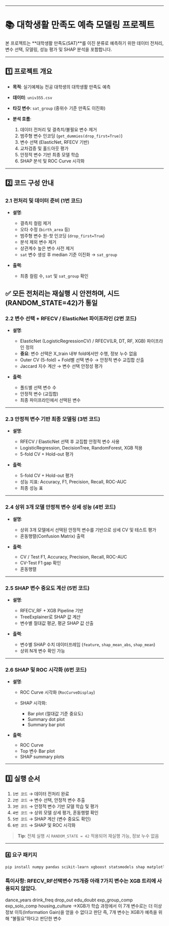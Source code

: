 
---

# 📚 대학생활 만족도 예측 모델링 프로젝트

본 프로젝트는 \*\*대학생활 만족도(SAT)\*\*를 이진 분류로 예측하기 위한 데이터 전처리, 변수 선택, 모델링, 성능 평가 및 SHAP 분석을 포함합니다.

---

## 1️⃣ 프로젝트 개요

* **목적**: 실기예체능 전공 대학생의 대학생활 만족도 예측
* **데이터**: `univ355.csv`
* **타깃 변수**: `sat_group` (중위수 기준 만족도 이진화)
* **분석 흐름**:

  1. 데이터 전처리 및 결측치/불필요 변수 제거
  2. 범주형 변수 인코딩 (`get_dummies(drop_first=True)`)
  3. 변수 선택 (ElasticNet, RFECV 기반)
  4. 교차검증 및 홀드아웃 평가
  5. 안정적 변수 기반 최종 모델 학습
  6. SHAP 분석 및 ROC Curve 시각화

---

## 2️⃣ 코드 구성 안내

### 2.1 전처리 및 데이터 준비 (1번 코드)

* **설명**:

  * 결측치 컬럼 제거
  * 오타 수정 (`birth_area` 등)
  * 범주형 변수 원-핫 인코딩 (`drop_first=True`)
  * 분석 제외 변수 제거
  * 상관계수 높은 변수 사전 제거
  * `sat` 변수 생성 후 median 기준 이진화 → `sat_group`
* **출력**:

  * 최종 컬럼 수, `sat` 및 `sat_group` 확인

✅ 모든 전처리는 재실행 시 안전하며, 시드(RANDOM_STATE=42)가 통일
---

### 2.2 변수 선택 + RFECV / ElasticNet 파이프라인 (2번 코드)

* **설명**:

  * ElasticNet (LogisticRegressionCV) / RFECV(LR, DT, RF, XGB) 파이프라인 정의
  * **중요**: 변수 선택은 X\_train 내부 fold에서만 수행, 정보 누수 없음
  * Outer CV (5-fold) + Fold별 선택 변수 → 안정적 변수 교집합 산출
  * Jaccard 지수 계산 → 변수 선택 안정성 평가
* **출력**:

  * 폴드별 선택 변수 수
  * 안정적 변수 (교집합)
  * 최종 파이프라인에서 선택된 변수

---

### 2.3 안정적 변수 기반 최종 모델링 (3번 코드)

* **설명**:

  * RFECV / ElasticNet 선택 후 교집합 안정적 변수 사용
  * LogisticRegression, DecisionTree, RandomForest, XGB 적용
  * 5-fold CV + Hold-out 평가
* **출력**:

  * 5-fold CV + Hold-out 평가
  * 성능 지표: Accuracy, F1, Precision, Recall, ROC-AUC
  * 최종 성능 표

---

### 2.4 상위 3개 모델 안정적 변수 상세 성능 (4번 코드)

* **설명**:

  * 상위 3개 모델에서 선택된 안정적 변수를 기반으로 상세 CV 및 테스트 평가
  * 혼동행렬(Confusion Matrix) 출력
* **출력**:

  * CV / Test F1, Accuracy, Precision, Recall, ROC-AUC
  * CV-Test F1 gap 확인
  * 혼동행렬

---

### 2.5 SHAP 변수 중요도 계산 (5번 코드)

* **설명**:

  * RFECV\_RF + XGB Pipeline 기반
  * TreeExplainer로 SHAP 값 계산
  * 변수별 절대값 평균, 평균 SHAP 값 산출
* **출력**:

  * 변수별 SHAP 수치 데이터프레임 (`feature`, `shap_mean_abs`, `shap_mean`)
  * 상위 N개 변수 확인 가능

---

### 2.6 SHAP 및 ROC 시각화 (6번 코드)

* **설명**:

  * ROC Curve 시각화 (`RocCurveDisplay`)
  * SHAP 시각화:

    * Bar plot (절대값 기준 중요도)
    * Summary dot plot
    * Summary bar plot
* **출력**:

  * ROC Curve
  * Top 변수 Bar plot
  * SHAP summary plots

---

## 3️⃣ 실행 순서

1. `1번 코드` → 데이터 전처리 완료
2. `2번 코드` → 변수 선택, 안정적 변수 추출
3. `3번 코드` → 안정적 변수 기반 모델 학습 및 평가
4. `4번 코드` → 상위 모델 상세 평가, 혼동행렬 확인
5. `5번 코드` → SHAP 계산 (변수 중요도 확인)
6. `6번 코드` → SHAP 및 ROC 시각화

> **Tip**: 전체 실행 시 `RANDOM_STATE = 42` 적용되어 재실행 가능, 정보 누수 없음

---

### 4️⃣ 요구 패키지

```bash
pip install numpy pandas scikit-learn xgboost statsmodels shap matplotlib
```

### 특이사항: RFECV_RF선택변수 75개중 아래 7가지 변수는 XGB 트리에 사용되지 않았다. 

dance_years
drink_freq
drop_out
edu_doubt
exp_group_comp
exp_solo_comp
housing_culture 
->XGB가 학습 과정에서 이 7개 변수로는 더 이상 정보 이득(Information Gain)을 얻을 수 없다고 판단
 즉, 7개 변수는 XGB가 예측을 위해 “불필요”하다고 판단한 변수
